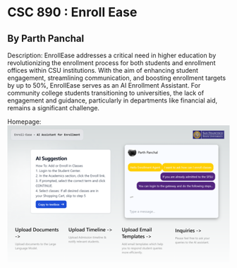 # CSC 890 : Enroll Ease
## By Parth Panchal

Description:
EnrollEase addresses a critical need in higher education by revolutionizing the enrollment process for both students and enrollment offices within CSU institutions. With the aim of enhancing student engagement, streamlining communication, and boosting enrollment targets by up to 50%, EnrollEase serves as an AI Enrollment Assistant. For community college students transitioning to universities, the lack of engagement and guidance, particularly in departments like financial aid, remains a significant challenge.

Homepage:
![alt text](https://github.com/parthfloyd/csc890-enrollease/blob/main/home-screenshot.png)
